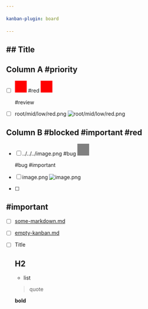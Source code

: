 ```yaml
---

kanban-plugin: board

---
```


## ## Title

## Column A #priority
- [ ] ![red.png](red.png) #red
  ![red.png](red.png) 
  
  #review
- [ ] root/mid/low/red.png
  ![root/mid/low/red.png](root/mid/low/red.png)

## Column B #blocked #important #red
- [ ] ../../../image.png #bug
  ![../../../image.png](../../../image.png)
  
  #bug #important
- [ ] image.png
  ![image.png](image.png)
- [ ] 

## #important
- [ ] [some-markdown.md](../../../some-markdown.md)
- [ ] [empty-kanban.md](../../../empty-kanban.md)
- [ ] Title
  ## H2
  - list
  
  > quote
  
  **bold**


